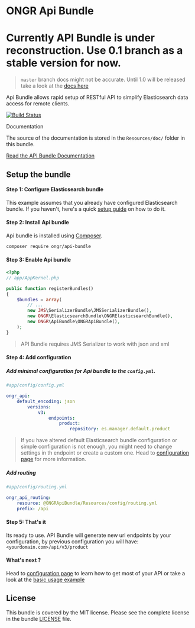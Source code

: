 # ONGR Api Bundle


# Currently API Bundle is under reconstruction. Use 0.1 branch as a stable version for now. 

> `master` branch docs might not be accurate. Until 1.0 will be released take a look at the [docs here](https://github.com/ongr-io/ApiBundle/blob/0.1/Resources/doc/index.md)

Api Bundle allows rapid setup of RESTful API to simplify Elasticsearch data access for remote clients.

[![Build Status](https://travis-ci.org/ongr-io/ApiBundle.svg?branch=master)](https://travis-ci.org/ongr-io/ApiBundle)

Documentation

The source of the documentation is stored in the `Resources/doc/` folder in this bundle.

[Read the API Bundle Documentation][2]

## Setup the bundle

#### Step 1: Configure Elasticsearch bundle

This example assumes that you already have configured Elasticsearch bundle.
If you haven't, here's a quick [setup guide][3] on how to do it.

#### Step 2: Install Api bundle

Api bundle is installed using [Composer][4].

```bash
composer require ongr/api-bundle
```


#### Step 3: Enable Api bundle

```php
<?php
// app/AppKernel.php

public function registerBundles()
{
    $bundles = array(
        // ...
        new JMS\SerializerBundle\JMSSerializerBundle(),
        new ONGR\ElasticsearchBundle\ONGRElasticsearchBundle(),
        new ONGR\ApiBundle\ONGRApiBundle(),
    );
}
```

> API Bundle requires JMS Serializer to work with json and xml


#### Step 4: Add configuration


##### Add minimal configuration for Api bundle to the `config.yml`.

```yaml
#app/config/config.yml

ongr_api:
    default_encoding: json
        versions:
            v3:
                endpoints:
                    product:
                        repository: es.manager.default.product
```


> If you have altered default Elasticsearch bundle configuration or simple configuration is not enough, you might need 
to change settings in th endpoint or create a custom one. Head to [configuration page][5] for more information.


##### Add routing

```yaml
#app/config/routing.yml

ongr_api_routing:
    resource: @ONGRApiBundle/Resources/config/routing.yml
    prefix: /api
```

#### Step 5: That's it

Its ready to use. API Bundle will generate new url endpoints by your configuration, by previous configuration you will have: `<yourdomain.com>/api/v3/product`

#### What's next ?

Head to [configuration page][5] to learn how to get most of your API or take a look at the [basic usage example][6]

## License

This bundle is covered by the MIT license. Please see the complete license in the bundle [LICENSE][1] file.



[1]: LICENSE
[2]: Resources/doc/index.md
[3]: https://github.com/ongr-io/ElasticsearchBundle/blob/master/README.md
[4]: https://getcomposer.org/doc/00-intro.md
[5]: Resources/doc/configuration.md
[6]: Resources/doc/usage.md
